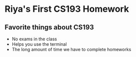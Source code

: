 # Riya's First CS193 Homework

## Favorite things about CS193
- No exams in the class
- Helps you use the terminal
- The long amount of time we have to complete homeworks
